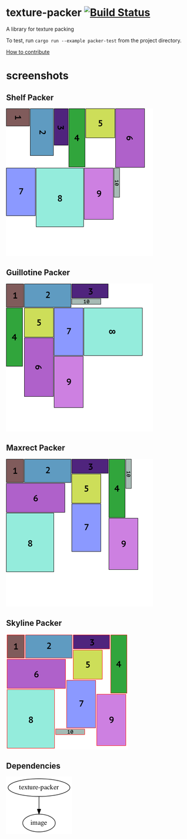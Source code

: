 
# texture-packer [![Build Status](https://travis-ci.org/PistonDevelopers/texture_packer.svg?branch=master)](https://travis-ci.org/PistonDevelopers/texture_packer)

A library for texture packing

To test, run `cargo run --example packer-test` from the project directory.

[How to contribute](https://github.com/PistonDevelopers/piston/blob/master/CONTRIBUTING.md)

# screenshots

## Shelf Packer
![shelf-packer](./examples/output/shelf-packer-output.png)

## Guillotine Packer
![guillotine-packer](./examples/output/guillotine-packer-output.png)

## Maxrect Packer
![maxrect-packer](./examples/output/maxrect-packer-output.png)

## Skyline Packer
![skyline-packer](./examples/output/skyline-packer-output.png)

## Dependencies

![dependencies](./Cargo.png)

